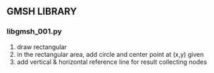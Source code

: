 ## GMSH LIBRARY

### libgmsh_001.py
1. draw rectangular
2. in the rectangular area, add circle and center point at (x,y) given
3. add vertical & horizontal reference line for result collecting nodes
